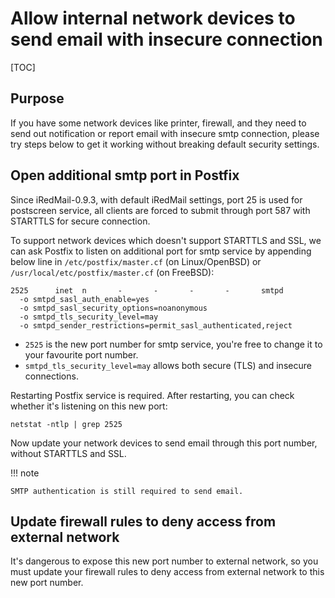 # Allow internal network devices to send email with insecure connection

[TOC]

## Purpose

If you have some network devices like printer, firewall, and they need to
send out notification or report email with insecure smtp connection, please
try steps below to get it working without breaking default security settings.

## Open additional smtp port in Postfix

Since iRedMail-0.9.3, with default iRedMail settings, port 25 is used for
postscreen service, all clients are forced to submit through port 587 with
STARTTLS for secure connection.

To support network devices which doesn't support STARTTLS and SSL, we can ask
Postfix to listen on additional port for smtp service by appending below line
in `/etc/postfix/master.cf` (on Linux/OpenBSD) or
`/usr/local/etc/postfix/master.cf` (on FreeBSD):

```
2525      inet  n       -       -       -       -       smtpd
  -o smtpd_sasl_auth_enable=yes
  -o smtpd_sasl_security_options=noanonymous
  -o smtpd_tls_security_level=may
  -o smtpd_sender_restrictions=permit_sasl_authenticated,reject
```

* `2525` is the new port number for smtp service, you're free to change it to
  your favourite port number.
* `smtpd_tls_security_level=may` allows both secure (TLS) and insecure connections.

Restarting Postfix service is required. After restarting, you can check whether
it's listening on this new port:

```
netstat -ntlp | grep 2525
```

Now update your network devices to send email through this port number,
without STARTTLS and SSL.

!!! note

    SMTP authentication is still required to send email.

## Update firewall rules to deny access from external network

It's dangerous to expose this new port number to external network, so you must
update your firewall rules to deny access from external network to this new
port number.
